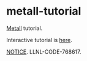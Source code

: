 # metall-tutorial

[Metall](https://github.com/LLNL/metall) tutorial.

Interactive tutorial is [here](https://mybinder.org/v2/gh/LLNL/metall-tutorial/HEAD?filepath=tutorial.ipynb).

[NOTICE](NOTICE).
LLNL-CODE-768617.